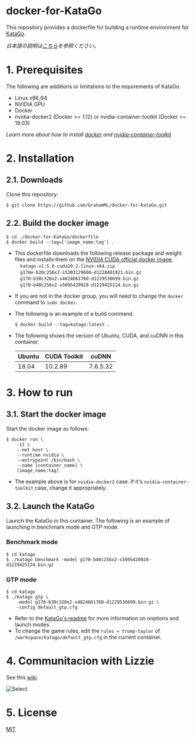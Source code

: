# docker-for-KataGo
This repository provides a dockerfile for building a runtime environment for [KataGo](https://github.com/lightvector/KataGo).  

_日本語の説明は[こちら](https://github.com/GrahamML/docker-for-KataGo/blob/master/README_JP.md)を参照ください。_

# 1. Prerequisites  
The following are additions or limitations to the requirements of KataGo. 
+ Linux x86_64
+ NVIDIA GPU
+ Docker
+ nvidia-docker2 (Docker >= 1.12) or nvidia-container-toolkit (Docker >= 19.03)  

_Learn more about how to install [docker](https://github.com/Microsoft/MMdnn/blob/master/docs/InstallDockerCE.md) and [nvidia-container-toolkit](https://github.com/NVIDIA/nvidia-docker#quickstart)_


# 2. Installation
## 2.1. Downloads
Clone this repository:  
```
$ git clone https://github.com/GrahamML/docker-for-KataGo.git
```
## 2.2. Build the docker image
```console
$ cd ./docker-for-KataGo/dockerfile
$ docker build --tag=['image_name:tag'] . 
```
+ This dockerfile downloads the following release package and weight files and installs them on the [NVIDIA CUDA official docker image](https://hub.docker.com/r/nvidia/cuda/).  
&emsp;`katago-v1.5.0-cuda10.2-linux-x64.zip`  
&emsp;`g170e-b20c256x2-s5303129600-d1228401921.bin.gz`  
&emsp;`g170-b30c320x2-s4824661760-d1229536699.bin.gz`  
&emsp;`g170-b40c256x2-s5095420928-d1229425124.bin.gz`
+ If you are not in the docker group, you will need to change the `docker` command to `sudo docker`.
+ The following is an example of a build command.  
    ```
    $ docker build --tag=katago:latest . 
    ```
+ The following shows the version of Ubuntu, CUDA, and cuDNN in this container.  

    | Ubuntu | CUDA Toolkit        | cuDNN          |
    |--------|---------------------|----------------|
    | 18.04  | 10.2.89             | 7.6.5.32       |

# 3. How to run
## 3.1. Start the docker image
Start the docker image as follows:  
```console
$ docker run \
    -it \
    --net host \
    --runtime nvidia \
    --entrypoint /bin/bash \
    --name [container_name] \
    [image_name:tag]
```  
+ The example above is for `nvidia-docker2` case. If it's `nvidia-container-toolkit` case, change it appropriately.  

## 3.2. Launch the KataGo  
Launch the KataGo in this container.  The following is an example of launching in benchmark mode and GTP mode.
### Benchmark mode
```console
$ cd katago
$ ./katago benchmark -model g170-b40c256x2-s5095420928-d1229425124.bin.gz
```

### GTP mode
```console
$ cd katago
$ ./katago gtp \
    -model g170-b30c320x2-s4824661760-d1229536699.bin.gz \
    -config default_gtp.cfg  
```  
+ Refer to the [KataGo's readme](https://github.com/lightvector/KataGo) for more information on onptions and launch modes. 
+ To change the game rules, edit the `rules = tromp-taylor` of `/workspace/katago/default_gtp.cfg` in the current container.

# 4. Communitacion with Lizzie  
See this [wiki](https://github.com/GrahamML/docker_for_AQ/wiki/Communitacion-with-Lizzie).  

![Select](https://github.com/GrahamML/docker_for_AQ/wiki/images/Communitacion-with-Lizzie/Fig7.png)

# 5. License  
[MIT](https://github.com/GrahamML/docker_for_KataGo/blob/master/LICENSE)

